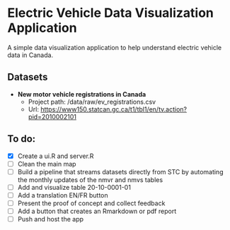 # Electric Vehicle Data Visualization Application
A simple data visualization application to help understand electric vehicle data in Canada.

## Datasets
- **New motor vehicle registrations in Canada**
  - Project path: /data/raw/ev_registrations.csv
  - Url: https://www150.statcan.gc.ca/t1/tbl1/en/tv.action?pid=2010002101

## To do:

- [x] Create a ui.R and server.R
- [ ] Clean the main map
- [ ] Build a pipeline that streams datasets directly from STC by automating the monthly updates of the nmvr and nmvs tables
- [ ] Add and visualize table 20-10-0001-01
- [ ] Add a translation EN/FR button
- [ ] Present the proof of concept and collect feedback
- [ ] Add a button that creates an Rmarkdown or pdf report
- [ ] Push and host the app
